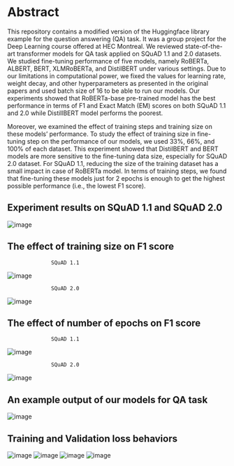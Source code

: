 # Abstract
This repository contains a modified version of the Huggingface library example for the question answering (QA) task. 
It was a group project for the Deep Learning course offered at HEC Montreal. We reviewed state-of-the-art transformer models for QA task applied on 
SQuAD 1.1 and 2.0 datasets. We studied fine-tuning performance of five models, namely RoBERTa, ALBERT, BERT, XLMRoBERTa, and DistilBERT under various settings.
Due to our limitations in computational power, we fixed the values for learning rate, weight decay, and other hyperparameters as presented in the original papers
and used batch size of 16 to be able to run our models.
Our experiments showed that RoBERTa-base pre-trained model has the best performance in terms of F1 and Exact Match (EM) scores on both
SQuAD 1.1 and 2.0 while DistillBERT model performs the poorest. 

Moreover, we examined the effect of training steps and training size on these models’ performance. To study the effect of training size in fine-tuning step on the performance of our models, we used
33%, 66%, and 100% of each dataset. This experiment showed that DistilBERT and BERT models are more sensitive to the fine-tuning data size, especially
for SQuAD 2.0 dataset. For SQuAD 1.1, reducing the size of the training dataset has a small impact
in case of RoBERTa model.
In terms of training steps, we found that fine-tuning these models just for 2 epochs is enough to get the highest possible performance (i.e., the lowest F1 score). 


## Experiment results on SQuAD 1.1 and SQuAD 2.0 
![image](https://user-images.githubusercontent.com/46126394/195227422-18250aa2-f65f-441d-b8a2-842fb56527ff.png)

## The effect of training size on F1 score
                  SQuAD 1.1
![image](https://user-images.githubusercontent.com/46126394/195229475-5071feb5-4257-41c7-9d21-deda69d97e78.png)

                  SQuAD 2.0
![image](https://user-images.githubusercontent.com/46126394/195229487-7cf8d09c-2747-4abf-9ace-9ac2b4db058c.png)

## The effect of number of epochs on F1 score 
                  SQuAD 1.1
![image](https://user-images.githubusercontent.com/46126394/195229659-3c77cb61-b046-4091-ae62-174d3192989c.png)

                  SQuAD 2.0
![image](https://user-images.githubusercontent.com/46126394/195229674-aad9d87f-9811-42de-adf3-2871a5f1a819.png)

## An example output of our models for QA task
![image](https://user-images.githubusercontent.com/46126394/195229966-c317892a-ea5f-40b8-96f6-d488613ea313.png)



## Training and Validation loss behaviors
![image](https://user-images.githubusercontent.com/46126394/195227369-8913b07d-93f0-4b71-8197-eaf18b83cfa4.png)
![image](https://user-images.githubusercontent.com/46126394/195227385-01bb5250-cc43-4606-baf2-873ff55c7e0e.png)
![image](https://user-images.githubusercontent.com/46126394/195227399-008ac73e-2a94-4ab7-8132-c4d8c7c8f2aa.png)
![image](https://user-images.githubusercontent.com/46126394/195227409-5fa6568f-cba9-4237-8ff6-2a3421f58773.png)






